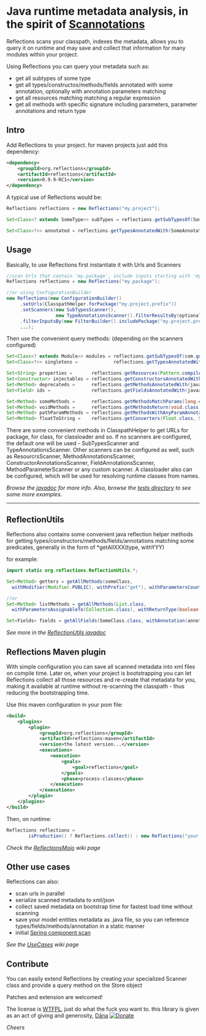 Java runtime metadata analysis, in the spirit of [Scannotations](http://bill.burkecentral.com/2008/01/14/scanning-java-annotations-at-runtime/)
==============================================================================================================================================

Reflections scans your classpath, indexes the metadata, allows you to query it on runtime and may save and collect that information for many modules within your project.

Using Reflections you can query your metadata such as:
  * get all subtypes of some type
  * get all types/constructos/methods/fields annotated with some annotation, optionally with annotation parameters matching
  * get all resources matching matching a regular expression
  * get all methods with specific signature including parameters, parameter annotations and return type

Intro
-----
Add Reflections to your project. for maven projects just add this dependency:

```xml
<dependency>
    <groupId>org.reflections</groupId>
    <artifactId>reflections</artifactId>
    <version>0.9.9-RC1</version>
</dependency>
```

A typical use of Reflections would be:

```java
Reflections reflections = new Reflections("my.project");

Set<Class<? extends SomeType>> subTypes = reflections.getSubTypesOf(SomeType.class);

Set<Class<?>> annotated = reflections.getTypesAnnotatedWith(SomeAnnotation.class);
```

Usage
-----
Basically, to use Reflections first instantiate it with Urls and Scanners

```java
//scan Urls that contain 'my.package', include inputs starting with 'my.package', use the default scanners
Reflections reflections = new Reflections("my.package");

//or using ConfigurationBuilder
new Reflections(new ConfigurationBuilder()
     .setUrls(ClasspathHelper.forPackage("my.project.prefix"))
     .setScanners(new SubTypesScanner(), 
                  new TypeAnnotationsScanner().filterResultsBy(optionalFilter), ...),
     .filterInputsBy(new FilterBuilder().includePackage("my.project.prefix"))
     ...);
```
Then use the convenient query methods: (depending on the scanners configured)

```java
Set<Class<? extends Module>> modules = reflections.getSubTypesOf(com.google.inject.Module.class);
Set<Class<?>> singletons =             reflections.getTypesAnnotatedWith(javax.inject.Singleton.class);

Set<String> properties =       reflections.getResources(Pattern.compile(".*\\.properties"));
Set<Constructor> injectables = reflections.getConstructorsAnnotatedWith(javax.inject.Inject.class);
Set<Method> deprecateds =      reflections.getMethodsAnnotatedWith(javax.ws.rs.Path.class);
Set<Field> ids =               reflections.getFieldsAnnotatedWith(javax.persistence.Id.class);

Set<Method> someMethods =      reflections.getMethodsMatchParams(long.class, int.class);
Set<Method> voidMethods =      reflections.getMethodsReturn(void.class);
Set<Method> pathParamMethods = reflections.getMethodsWithAnyParamAnnotated(PathParam.class);
Set<Method> floatToString =    reflections.getConverters(Float.class, String.class);
```

There are some convenient methods in ClasspathHelper to get URLs for package, for class, for classloader and so.
If no scanners are configured, the default one will be used - SubTypesScanner and TypeAnnotationsScanner.
Other scanners can be configured as well, such as ResourcrsScanner, MethodAnnotationsScanner, ConstructorAnnotationsScanner, FieldAnnotationsScanner, MethodParameterScanner or any custom scanner.
A classloader also can be configured, which will be used for resolving runtime classes from names.

*Browse the [javadoc](http://reflections.googlecode.com/svn/trunk/reflections/javadoc/apidocs/index.html?org/reflections/Reflections.html) for more info. Also, browse the [tests directory](http://code.google.com/p/reflections/source/browse/#svn/trunk/reflections/src/test/java/org/reflections) to see some more examples.*

----

ReflectionUtils
---------------
Reflections also contains some convenient java reflection helper methods for getting types/constructors/methods/fields/annotations matching some predicates, generally in the form of *getAllXXX(type, withYYY)

for example:

```java
import static org.reflections.ReflectionUtils.*;

Set<Method> getters = getAllMethods(someClass,
  withModifier(Modifier.PUBLIC), withPrefix("get"), withParametersCount(0));

//or
Set<Method> listMethods = getAllMethods(List.class,
  withParametersAssignableTo(Collection.class), withReturnType(boolean.class));

Set<Fields> fields = getAllFields(SomeClass.class, withAnnotation(annotation), withTypeAssignableTo(type));
```

*See more in the [ReflectionUtils javadoc](http://reflections.googlecode.com/svn/trunk/reflections/javadoc/apidocs/org/reflections/ReflectionUtils.html)*

Reflections Maven plugin
------------------------
With simple configuration you can save all scanned metadata into xml files on compile time. 
Later on, when your project is bootstrapping you can let Reflections collect all those resources and re-create that metadata for you, 
making it available at runtime without re-scanning the classpath - thus reducing the bootstrapping time.

Use this maven configuration in your pom file:

```xml
<build>
    <plugins>
        <plugin>
            <groupId>org.reflections</groupId>
            <artifactId>reflections-maven</artifactId>
            <version>the latest version...</version>
            <executions>
                <execution>
                    <goals>
                        <goal>reflections</goal>
                    </goals>
                    <phase>process-classes</phase>
                </execution>
            </executions>
        </plugin>
    </plugins>
</build>
```

Then, on runtime:

```java
Reflections reflections =
        isProduction() ? Reflections.collect() : new Reflections("your.package.here");
```

*Check the [ReflectionsMojo](http://code.google.com/p/reflections/wiki/ReflectionsMojo) wiki page*

Other use cases
---------------
Reflections can also:
  * scan urls in parallel
  * serialize scanned metadata to xml/json
  * collect saved metadata on bootstrap time for fastest load time without scanning
  * save your model entities metadata as .java file, so you can reference types/fields/methods/annotation in a static manner
  * initial [Spring component scan](https://code.google.com/p/reflections/wiki/ReflectionsSpring)

*See the [UseCases](http://code.google.com/p/reflections/wiki/UseCases) wiki page*

Contribute
----------
You can easily extend Reflections by creating your specialized Scanner class and provide a query method on the Store object

Patches and extension are welcomed!

The license is [WTFPL](http://www.wtfpl.net/), just do what the fuck you want to. this library is given as an act of giving and generosity, [Dāna](http://en.wikipedia.org/wiki/D%C4%81na)
[![Donate](https://www.paypalobjects.com/en_US/i/btn/btn_donate_SM.gif)](https://www.paypal.com/cgi-bin/webscr?cmd=_s-xclick&hosted_button_id=WLN75KYSR6HAY)

_Cheers_

